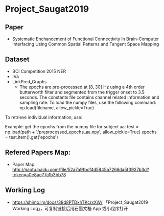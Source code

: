 # Project_Saugat2019

## Paper
- Systematic Enchancement of Functional Connectivity In Brain-Computer Interfacing Using Common Spatial Patterns and Tangent Space Mapping

## Dataset

- BCI Competition 2015 NER
- IVa 
- LinkPred_Graphs
  - The epochs are pre-processed at [8, 30] Hz using a 4th order butterworth filter and segmented from the trigger onset to 3.5 seconds. The constants file contains channel related information and sampling rate. To load the numpy files, use the following command: np.load(filename, allow_pickle=True)

To retrieve individual information, use:

Example: get the epochs from the numpy file for subject aa: test = np.load(path + '/preprocessed_epochs_aa.npy', allow_pickle=True) epochs = test.item().get('epochs')



## Refered Papers Map:

- Paper Map: http://naotu.baidu.com/file/52a7a9fbcf4d5845a7266da5f3937b3d?token=a0e8ae77a1b3bb78

## Working Log

- https://shimo.im/docs/38d8PTDxhTKcrxXW/ 「Project_Saugat2019 Working Log」，可复制链接后用石墨文档 App 或小程序打开
